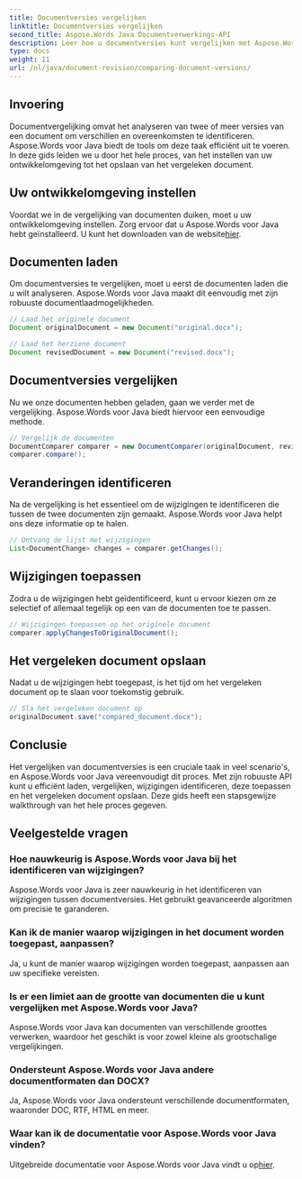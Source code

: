 ```yaml
---
title: Documentversies vergelijken
linktitle: Documentversies vergelijken
second_title: Aspose.Words Java Documentverwerkings-API
description: Leer hoe u documentversies kunt vergelijken met Aspose.Words voor Java. Stapsgewijze handleiding voor efficiënt versiebeheer.
type: docs
weight: 11
url: /nl/java/document-revision/comparing-document-versions/
---
```


## Invoering

Documentvergelijking omvat het analyseren van twee of meer versies van een document om verschillen en overeenkomsten te identificeren. Aspose.Words voor Java biedt de tools om deze taak efficiënt uit te voeren. In deze gids leiden we u door het hele proces, van het instellen van uw ontwikkelomgeving tot het opslaan van het vergeleken document.

## Uw ontwikkelomgeving instellen

Voordat we in de vergelijking van documenten duiken, moet u uw ontwikkelomgeving instellen. Zorg ervoor dat u Aspose.Words voor Java hebt geïnstalleerd. U kunt het downloaden van de website[hier](https://releases.aspose.com/words/java/).

## Documenten laden

Om documentversies te vergelijken, moet u eerst de documenten laden die u wilt analyseren. Aspose.Words voor Java maakt dit eenvoudig met zijn robuuste documentlaadmogelijkheden.

```java
// Laad het originele document
Document originalDocument = new Document("original.docx");

// Laad het herziene document
Document revisedDocument = new Document("revised.docx");
```

## Documentversies vergelijken

Nu we onze documenten hebben geladen, gaan we verder met de vergelijking. Aspose.Words voor Java biedt hiervoor een eenvoudige methode.

```java
// Vergelijk de documenten
DocumentComparer comparer = new DocumentComparer(originalDocument, revisedDocument);
comparer.compare();
```

## Veranderingen identificeren

Na de vergelijking is het essentieel om de wijzigingen te identificeren die tussen de twee documenten zijn gemaakt. Aspose.Words voor Java helpt ons deze informatie op te halen.

```java
// Ontvang de lijst met wijzigingen
List<DocumentChange> changes = comparer.getChanges();
```

## Wijzigingen toepassen

Zodra u de wijzigingen hebt geïdentificeerd, kunt u ervoor kiezen om ze selectief of allemaal tegelijk op een van de documenten toe te passen.

```java
// Wijzigingen toepassen op het originele document
comparer.applyChangesToOriginalDocument();
```

## Het vergeleken document opslaan

Nadat u de wijzigingen hebt toegepast, is het tijd om het vergeleken document op te slaan voor toekomstig gebruik.

```java
// Sla het vergeleken document op
originalDocument.save("compared_document.docx");
```

## Conclusie

Het vergelijken van documentversies is een cruciale taak in veel scenario's, en Aspose.Words voor Java vereenvoudigt dit proces. Met zijn robuuste API kunt u efficiënt laden, vergelijken, wijzigingen identificeren, deze toepassen en het vergeleken document opslaan. Deze gids heeft een stapsgewijze walkthrough van het hele proces gegeven.

## Veelgestelde vragen

### Hoe nauwkeurig is Aspose.Words voor Java bij het identificeren van wijzigingen?

Aspose.Words voor Java is zeer nauwkeurig in het identificeren van wijzigingen tussen documentversies. Het gebruikt geavanceerde algoritmen om precisie te garanderen.

### Kan ik de manier waarop wijzigingen in het document worden toegepast, aanpassen?

Ja, u kunt de manier waarop wijzigingen worden toegepast, aanpassen aan uw specifieke vereisten.

### Is er een limiet aan de grootte van documenten die u kunt vergelijken met Aspose.Words voor Java?

Aspose.Words voor Java kan documenten van verschillende groottes verwerken, waardoor het geschikt is voor zowel kleine als grootschalige vergelijkingen.

### Ondersteunt Aspose.Words voor Java andere documentformaten dan DOCX?

Ja, Aspose.Words voor Java ondersteunt verschillende documentformaten, waaronder DOC, RTF, HTML en meer.

### Waar kan ik de documentatie voor Aspose.Words voor Java vinden?

 Uitgebreide documentatie voor Aspose.Words voor Java vindt u op[hier](https://reference.aspose.com/words/java/).